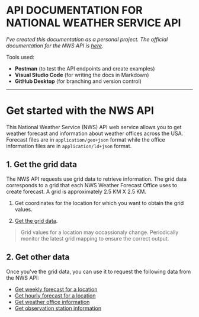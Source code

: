 # API DOCUMENTATION FOR NATIONAL WEATHER SERVICE API

*I've created this documentation as a personal project. The official documentation for the NWS API is <a href="https://www.weather.gov/documentation/services-web-api" target="_blank">here</a>.*

Tools used:
* **Postman** (to test the API endpoints and create examples)
* **Visual Studio Code** (for writing the docs in Markdown)
* **GitHub Desktop** (for branching and version control)

----
# Get started with the NWS API

This National Weather Service (NWS) API web service allows you to get weather forecast and information about weather offices across the USA. Forecast files are in `application/geo+json` format while the office information files are in `application/ld+json` format.

## 1. Get the grid data

The NWS API requests use grid data to retrieve information. The grid data corresponds to a grid that each NWS Weather Forecast Office  uses to create forecast. A grid is approximately 2.5 KM X 2.5 KM. 

1. Get coordinates for the location for which you want to obtain the grid values.

2. [Get the grid data](/weather-api-docs/grid-values-url.md).

> Grid values for a location may occassionaly change. Periodically monitor the latest grid mapping to ensure the correct output.

## 2. Get other data

Once you've the grid data, you can use it to request the following data from the NWS API:

* [Get weekly forecast for a location](/weather-api-docs/weekly-forecast.md)
* [Get hourly forecast for a location](/weather-api-docs/hourly-weekly-forecast.md)
* [Get weather office information](/weather-api-docs/offices.md)
* [Get observation station information](/weather-api-docs/stations.md)






